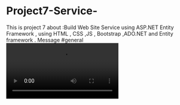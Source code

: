 # Project7-Service-
This is project 7 about :Build Web Site Service using ASP.NET Entity Framework , using HTML , CSS ,JS , Bootstrap ,ADO.NET  and Entity framework .  Message #general
![](https://user-images.githubusercontent.com/115452417/221355344-4b672078-00e4-4f0a-a246-d9d79fae35c5.mp4)

